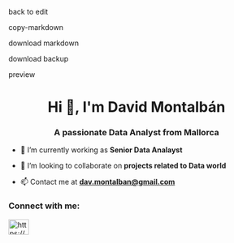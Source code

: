 back to edit

copy-markdown

download markdown

download backup

preview
<h1 align="center">Hi 👋, I'm David Montalbán</h1>
<h3 align="center">A passionate Data Analyst from Mallorca</h3>

- 🔭 I’m currently working as **Senior Data Analayst**

- 👯 I’m looking to collaborate on **projects related to Data world**

- 📫 Contact me at **dav.montalban@gmail.com**

<h3 align="left">Connect with me:</h3>
<p align="left">
<a href="https://linkedin.com/in/https://www.linkedin.com/in/david-montalb%c3%a1n-290584185/" target="blank"><img align="center" src="https://raw.githubusercontent.com/rahuldkjain/github-profile-readme-generator/master/src/images/icons/Social/linked-in-alt.svg" alt="https://www.linkedin.com/in/david-montalb%c3%a1n-290584185/" height="30" width="40" /></a>
</p>
